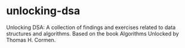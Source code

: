 # unlocking-dsa
Unlocking DSA: A collection of findings and exercises related to data structures and algorithms. Based on the book Algorithms Unlocked by Thomas H. Cormen.
